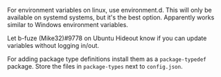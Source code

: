 For environment variables on linux, use environment.d. This will only be available on systemd systems, but it's the best option. Apparently works similar to Windows environment variables.

Let b-fuze (Mike32)#9778 on Ubuntu Hideout know if you can update variables without logging in/out.

For adding package type definitions install them as a `package-typedef` package. Store the files in `package-types` next to `config.json`.